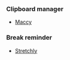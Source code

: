 ### Clipboard manager
- [Maccy](https://github.com/hovancik/stretchly)

### Break reminder
- [Stretchly](https://github.com/hovancik/stretchly)

